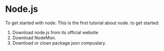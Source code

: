 # Node.js

To get started with node. This is the first tutorial about node.
to get started:
1. Download node.js from its official website
2. Download NodeMon.
3. Download or cloan package.json compuslary.
